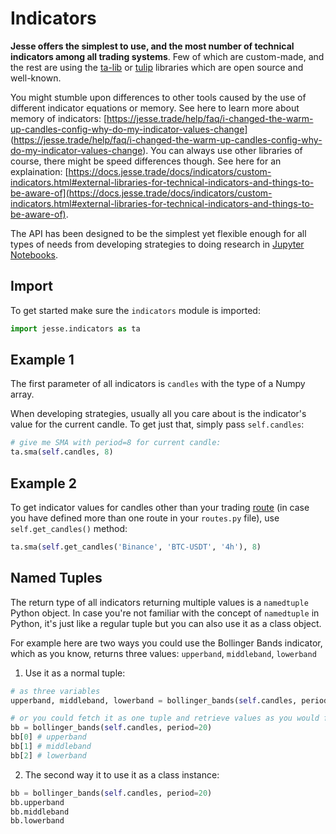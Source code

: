 # Indicators

**Jesse offers the simplest to use, and the most number of technical indicators among all trading systems**. Few of which are custom-made, and the rest are using the [ta-lib](http://ta-lib.org) or [tulip](https://tulipindicators.org/) libraries which are open source and well-known.

You might stumble upon differences to other tools caused by the use of different indicator equations or memory. See here to learn more about memory of indicators: [https://jesse.trade/help/faq/i-changed-the-warm-up-candles-config-why-do-my-indicator-values-change] (https://jesse.trade/help/faq/i-changed-the-warm-up-candles-config-why-do-my-indicator-values-change). You can always use other libraries of course, there might be speed differences though. See here for an explaination:
[https://docs.jesse.trade/docs/indicators/custom-indicators.html#external-libraries-for-technical-indicators-and-things-to-be-aware-of](https://docs.jesse.trade/docs/indicators/custom-indicators.html#external-libraries-for-technical-indicators-and-things-to-be-aware-of).

The API has been designed to be the simplest yet flexible enough for all types of needs from developing strategies to doing research in [Jupyter Notebooks](/docs/jupyter-notebooks).

## Import

To get started make sure the `indicators` module is imported:

```py
import jesse.indicators as ta
```

## Example 1

The first parameter of all indicators is `candles` with the type of a Numpy array. 

When developing strategies, usually all you care about is the indicator's value for the current candle. To get just that, simply pass `self.candles`:

```py
# give me SMA with period=8 for current candle:
ta.sma(self.candles, 8)
```

## Example 2

To get indicator values for candles other than your trading [route](/docs/routes) (in case you have defined more than one route in your `routes.py` file), use `self.get_candles()` method:

```py
ta.sma(self.get_candles('Binance', 'BTC-USDT', '4h'), 8)
```

## Named Tuples

The return type of all indicators returning multiple values is a `namedtuple` Python object. In case you're not familiar with the concept of  `namedtuple` in Python, it's just like a regular tuple but you can also use it as a class object. 

For example here are two ways you could use the Bollinger Bands indicator, which as you know, returns three values: `upperband`, `middleband`, `lowerband`

1. Use it as a normal tuple:
```py
# as three variables
upperband, middleband, lowerband = bollinger_bands(self.candles, period=20)

# or you could fetch it as one tuple and retrieve values as you would from a tuple:
bb = bollinger_bands(self.candles, period=20)
bb[0] # upperband
bb[1] # middleband
bb[2] # lowerband
```

2. The second way it to use it as a class instance:
```py
bb = bollinger_bands(self.candles, period=20)
bb.upperband
bb.middleband
bb.lowerband
```
